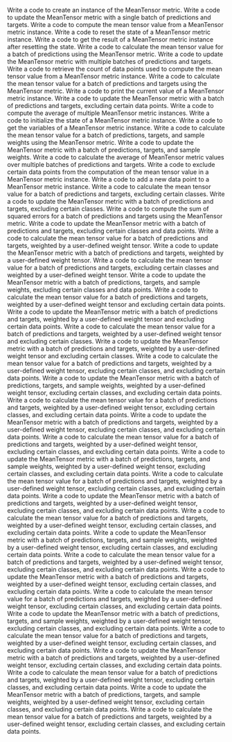 Write a code to create an instance of the MeanTensor metric.
Write a code to update the MeanTensor metric with a single batch of predictions and targets.
Write a code to compute the mean tensor value from a MeanTensor metric instance.
Write a code to reset the state of a MeanTensor metric instance.
Write a code to get the result of a MeanTensor metric instance after resetting the state.
Write a code to calculate the mean tensor value for a batch of predictions using the MeanTensor metric.
Write a code to update the MeanTensor metric with multiple batches of predictions and targets.
Write a code to retrieve the count of data points used to compute the mean tensor value from a MeanTensor metric instance.
Write a code to calculate the mean tensor value for a batch of predictions and targets using the MeanTensor metric.
Write a code to print the current value of a MeanTensor metric instance.
Write a code to update the MeanTensor metric with a batch of predictions and targets, excluding certain data points.
Write a code to compute the average of multiple MeanTensor metric instances.
Write a code to initialize the state of a MeanTensor metric instance.
Write a code to get the variables of a MeanTensor metric instance.
Write a code to calculate the mean tensor value for a batch of predictions, targets, and sample weights using the MeanTensor metric.
Write a code to update the MeanTensor metric with a batch of predictions, targets, and sample weights.
Write a code to calculate the average of MeanTensor metric values over multiple batches of predictions and targets.
Write a code to exclude certain data points from the computation of the mean tensor value in a MeanTensor metric instance.
Write a code to add a new data point to a MeanTensor metric instance.
Write a code to calculate the mean tensor value for a batch of predictions and targets, excluding certain classes.
Write a code to update the MeanTensor metric with a batch of predictions and targets, excluding certain classes.
Write a code to compute the sum of squared errors for a batch of predictions and targets using the MeanTensor metric.
Write a code to update the MeanTensor metric with a batch of predictions and targets, excluding certain classes and data points.
Write a code to calculate the mean tensor value for a batch of predictions and targets, weighted by a user-defined weight tensor.
Write a code to update the MeanTensor metric with a batch of predictions and targets, weighted by a user-defined weight tensor.
Write a code to calculate the mean tensor value for a batch of predictions and targets, excluding certain classes and weighted by a user-defined weight tensor.
Write a code to update the MeanTensor metric with a batch of predictions, targets, and sample weights, excluding certain classes and data points.
Write a code to calculate the mean tensor value for a batch of predictions and targets, weighted by a user-defined weight tensor and excluding certain data points.
Write a code to update the MeanTensor metric with a batch of predictions and targets, weighted by a user-defined weight tensor and excluding certain data points.
Write a code to calculate the mean tensor value for a batch of predictions and targets, weighted by a user-defined weight tensor and excluding certain classes.
Write a code to update the MeanTensor metric with a batch of predictions and targets, weighted by a user-defined weight tensor and excluding certain classes.
Write a code to calculate the mean tensor value for a batch of predictions and targets, weighted by a user-defined weight tensor, excluding certain classes, and excluding certain data points.
Write a code to update the MeanTensor metric with a batch of predictions, targets, and sample weights, weighted by a user-defined weight tensor, excluding certain classes, and excluding certain data points.
Write a code to calculate the mean tensor value for a batch of predictions and targets, weighted by a user-defined weight tensor, excluding certain classes, and excluding certain data points.
Write a code to update the MeanTensor metric with a batch of predictions and targets, weighted by a user-defined weight tensor, excluding certain classes, and excluding certain data points.
Write a code to calculate the mean tensor value for a batch of predictions and targets, weighted by a user-defined weight tensor, excluding certain classes, and excluding certain data points.
Write a code to update the MeanTensor metric with a batch of predictions, targets, and sample weights, weighted by a user-defined weight tensor, excluding certain classes, and excluding certain data points.
Write a code to calculate the mean tensor value for a batch of predictions and targets, weighted by a user-defined weight tensor, excluding certain classes, and excluding certain data points.
Write a code to update the MeanTensor metric with a batch of predictions and targets, weighted by a user-defined weight tensor, excluding certain classes, and excluding certain data points.
Write a code to calculate the mean tensor value for a batch of predictions and targets, weighted by a user-defined weight tensor, excluding certain classes, and excluding certain data points.
Write a code to update the MeanTensor metric with a batch of predictions, targets, and sample weights, weighted by a user-defined weight tensor, excluding certain classes, and excluding certain data points.
Write a code to calculate the mean tensor value for a batch of predictions and targets, weighted by a user-defined weight tensor, excluding certain classes, and excluding certain data points.
Write a code to update the MeanTensor metric with a batch of predictions and targets, weighted by a user-defined weight tensor, excluding certain classes, and excluding certain data points.
Write a code to calculate the mean tensor value for a batch of predictions and targets, weighted by a user-defined weight tensor, excluding certain classes, and excluding certain data points.
Write a code to update the MeanTensor metric with a batch of predictions, targets, and sample weights, weighted by a user-defined weight tensor, excluding certain classes, and excluding certain data points.
Write a code to calculate the mean tensor value for a batch of predictions and targets, weighted by a user-defined weight tensor, excluding certain classes, and excluding certain data points.
Write a code to update the MeanTensor metric with a batch of predictions and targets, weighted by a user-defined weight tensor, excluding certain classes, and excluding certain data points.
Write a code to calculate the mean tensor value for a batch of predictions and targets, weighted by a user-defined weight tensor, excluding certain classes, and excluding certain data points.
Write a code to update the MeanTensor metric with a batch of predictions, targets, and sample weights, weighted by a user-defined weight tensor, excluding certain classes, and excluding certain data points.
Write a code to calculate the mean tensor value for a batch of predictions and targets, weighted by a user-defined weight tensor, excluding certain classes, and excluding certain data points.